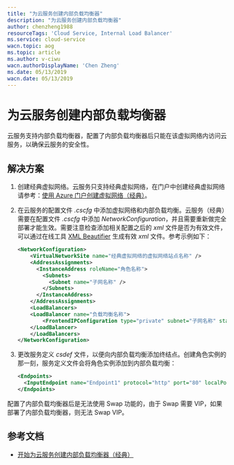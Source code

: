 ```yaml
---
title: "为云服务创建内部负载均衡器"
description: "为云服务创建内部负载均衡器"
author: chenzheng1988
resourceTags: 'Cloud Service, Internal Load Balancer'
ms.service: cloud-service
wacn.topic: aog
ms.topic: article
ms.author: v-ciwu
wacn.authorDisplayName: 'Chen Zheng'
ms.date: 05/13/2019
wacn.date: 05/13/2019
---
```


# 为云服务创建内部负载均衡器

云服务支持内部负载均衡器，配置了内部负载均衡器后只能在该虚拟网络内访问云服务，以确保云服务的安全性。

## 解决方案

1. 创建经典虚拟网络。云服务只支持经典虚拟网络，在门户中创建经典虚拟网络请参考：[使用 Azure 门户创建虚拟网络（经典）](https://docs.azure.cn/zh-cn/virtual-network/virtual-networks-create-vnet-classic-pportal)。

2. 在云服务的配置文件 *.cscfg* 中添加虚拟网络和内部负载均衡。云服务（经典）需要在配置文件 *.cscfg* 中添加 *NetworkConfiguration*，并且需要重新做完全部署才能生效。需要注意检查添加相关配置之后的 *xml* 文件是否为有效文件，可以通过在线工具 [XML Beautifier](http://xmlbeautifier.com/) 生成有效 *xml* 文件。参考示例如下：

    ```xml
    <NetworkConfiguration>
        <VirtualNetworkSite name="经典虚拟网络的虚拟网络站点名称" />
        <AddressAssignments>
          <InstanceAddress roleName="角色名称">
            <Subnets>
              <Subnet name="子网名称" />
            </Subnets>
          </InstanceAddress>
        </AddressAssignments>
        <LoadBalancers>
        <LoadBalancer name="负载均衡名称">
            <FrontendIPConfiguration type="private" subnet="子网名称" staticVirtualNetworkIPAddress="子网静态 IP 地址"/>
        </LoadBalancer>
        </LoadBalancers>
    </NetworkConfiguration>
    ```

3. 更改服务定义 *csdef* 文件，以便向内部负载均衡添加终结点。创建角色实例的那一刻，服务定义文件会将角色实例添加到内部负载均衡：

    ```xml
    <Endpoints>
      <InputEndpoint name="Endpoint1" protocol="http" port="80" localPort="80" loadBalancer="负载均衡名称"/>
    </Endpoints>
    ```

配置了内部负载均衡器后是无法使用 Swap 功能的，由于 Swap 需要 VIP，如果部署了内部负载均衡器，则无法 Swap VIP。

## 参考文档

* [开始为云服务创建内部负载均衡器（经典）](https://docs.microsoft.com/zh-cn/azure/load-balancer/load-balancer-get-started-ilb-classic-cloud)